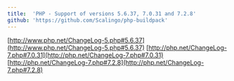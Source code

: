 ```yaml
---
title:	'PHP - Support of versions 5.6.37, 7.0.31 and 7.2.8'
github: 'https://github.com/Scalingo/php-buildpack'
---
```


[http://www.php.net/ChangeLog-5.php#5.6.37](http://www.php.net/ChangeLog-5.php#5.6.37)
[http://php.net/ChangeLog-7.php#7.0.31](http://php.net/ChangeLog-7.php#7.0.31)
[http://php.net/ChangeLog-7.php#7.2.8](http://php.net/ChangeLog-7.php#7.2.8)
